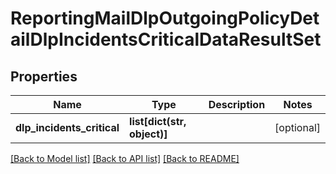 # ReportingMailDlpOutgoingPolicyDetailDlpIncidentsCriticalDataResultSet

## Properties
Name | Type | Description | Notes
------------ | ------------- | ------------- | -------------
**dlp_incidents_critical** | **list[dict(str, object)]** |  | [optional] 

[[Back to Model list]](../README.md#documentation-for-models) [[Back to API list]](../README.md#documentation-for-api-endpoints) [[Back to README]](../README.md)

